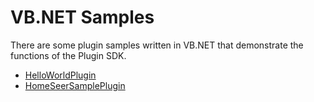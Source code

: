 # VB.NET Samples
There are some plugin samples written in VB.NET that demonstrate the functions of the Plugin SDK.

- [HelloWorldPlugin](./HelloWorldPlugin)
- [HomeSeerSamplePlugin](./HomeSeerSamplePlugin)